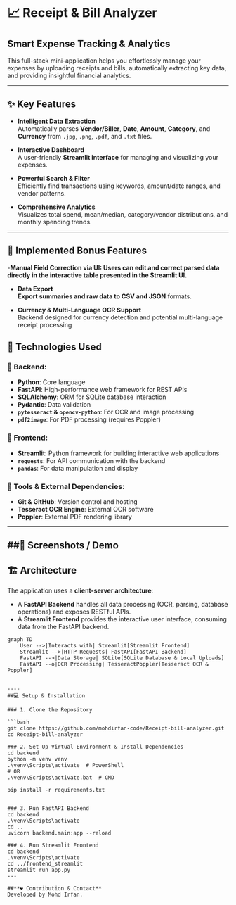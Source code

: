 # 📈 Receipt & Bill Analyzer

## Smart Expense Tracking & Analytics

This full-stack mini-application helps you effortlessly manage your expenses by uploading receipts and bills, automatically extracting key data, and providing insightful financial analytics.

---

## ✨ Key Features

- **Intelligent Data Extraction**  
  Automatically parses **Vendor/Biller**, **Date**, **Amount**, **Category**, and **Currency** from `.jpg`, `.png`, `.pdf`, and `.txt` files.

- **Interactive Dashboard**  
  A user-friendly **Streamlit interface** for managing and visualizing your expenses.

- **Powerful Search & Filter**  
  Efficiently find transactions using keywords, amount/date ranges, and vendor patterns.

- **Comprehensive Analytics**  
  Visualizes total spend, mean/median, category/vendor distributions, and monthly spending trends.

---

## 🎁 Implemented Bonus Features
-**Manual Field Correction via UI: Users can edit and correct parsed data directly in the interactive table presented in the Streamlit UI.**

- **Data Export**  
  **Export summaries and raw data to CSV and JSON** formats.

- **Currency & Multi-Language OCR Support**  
  Backend designed for currency detection and potential multi-language receipt processing

## 🚀 Technologies Used

### 🔧 Backend:
- **Python**: Core language
- **FastAPI**: High-performance web framework for REST APIs
- **SQLAlchemy**: ORM for SQLite database interaction
- **Pydantic**: Data validation
- **`pytesseract` & `opencv-python`**: For OCR and image processing
- **`pdf2image`**: For PDF processing (requires Poppler)

### 🎨 Frontend:
- **Streamlit**: Python framework for building interactive web applications
- **`requests`**: For API communication with the backend
- **`pandas`**: For data manipulation and display

### 🧰 Tools & External Dependencies:
- **Git & GitHub**: Version control and hosting
- **Tesseract OCR Engine**: External OCR software
- **Poppler**: External PDF rendering library

---
##📸 Screenshots / Demo
---

## 🏗️ Architecture

The application uses a **client-server architecture**:

- A **FastAPI Backend** handles all data processing (OCR, parsing, database operations) and exposes RESTful APIs.
- A **Streamlit Frontend** provides the interactive user interface, consuming data from the FastAPI backend.

```mermaid
graph TD
    User -->|Interacts with| Streamlit[Streamlit Frontend]
    Streamlit -->|HTTP Requests| FastAPI[FastAPI Backend]
    FastAPI -->|Data Storage| SQLite[SQLite Database & Local Uploads]
    FastAPI --o|OCR Processing| TesseractPoppler[Tesseract OCR & Poppler]


----
##💻 Setup & Installation

### 1. Clone the Repository

```bash
git clone https://github.com/mohdirfan-code/Receipt-bill-analyzer.git
cd Receipt-bill-analyzer

### 2. Set Up Virtual Environment & Install Dependencies
cd backend
python -m venv venv
.\venv\Scripts\activate  # PowerShell
# OR
.\venv\Scripts\activate.bat  # CMD

pip install -r requirements.txt


### 3. Run FastAPI Backend
cd backend
.\venv\Scripts\activate
cd ..
uvicorn backend.main:app --reload 

### 4. Run Streamlit Frontend
cd backend
.\venv\Scripts\activate
cd ../frontend_streamlit
streamlit run app.py
---

##**❤️ Contribution & Contact**
Developed by Mohd Irfan.
